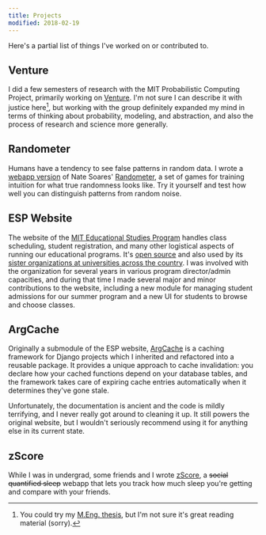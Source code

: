 ```yaml
---
title: Projects
modified: 2018-02-19
---
```


Here's a partial list of things I've worked on or contributed to.

## Venture

I did a few semesters of research with the MIT Probabilistic Computing Project, primarily working on [Venture](http://probcomp.csail.mit.edu/). I'm not sure I can describe it with justice here[^thesis], but working with the group definitely expanded my mind in terms of thinking about probability, modeling, and abstraction, and also the process of research and science more generally.

## Randometer

Humans have a tendency to see false patterns in random data. I wrote a [webapp version](https://luanthe.github.io/randometer/) of Nate Soares' [Randometer](http://mindingourway.com/randometer/), a set of games for training intuition for what true randomness looks like. Try it yourself and test how well you can distinguish patterns from random noise.

## ESP Website

The website of the [MIT Educational Studies Program](https://esp.mit.edu) handles class scheduling, student registration, and many other logistical aspects of running our educational programs. It's [open source](https://github.com/learning-unlimited/ESP-Website) and also used by its [sister organizations at universities across the country](http://learningu.org/). I was involved with the organization for several years in various program director/admin capacities, and during that time I made several major and minor contributions to the website, including a new module for managing student admissions for our summer program and a new UI for students to browse and choose classes.

## ArgCache

Originally a submodule of the ESP website, [ArgCache](https://github.com/luanthe/django-argcache) is a caching framework for Django projects which I inherited and refactored into a reusable package.
It provides a unique approach to cache invalidation: you declare how your cached functions depend on your database tables, and the framework takes care of expiring cache entries automatically when it determines they've gone stale.

Unfortunately, the documentation is ancient and the code is mildly terrifying, and I never really got around to cleaning it up. It still powers the original website, but I wouldn't seriously recommend using it for anything else in its current state.

## zScore

While I was in undergrad, some friends and I wrote [zScore](https://github.com/sleepers-anonymous/zscore), a <del>social quantified sleep</del> webapp that lets you track how much sleep you're getting and compare with your friends.

[^thesis]: You could try my [M.Eng. thesis](https://dspace.mit.edu/handle/1721.1/113160), but I'm not sure it's great reading material (sorry).
